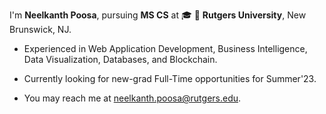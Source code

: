  I'm **Neelkanth Poosa**, pursuing **MS CS** at 🎓 🏫 **Rutgers University**, New Brunswick, NJ.

- Experienced in Web Application Development, Business Intelligence, Data Visualization, Databases, and Blockchain.

- Currently looking for new-grad Full-Time opportunities for Summer'23.

- You may reach me at neelkanth.poosa@rutgers.edu.

<!--
**neelkanthpoosa/neelkanthpoosa** is a ✨ _special_ ✨ repository because its `README.md` (this file) appears on your GitHub profile.

Here are some ideas to get you started:

- 🔭 I’m currently working on ...
- 🌱 I’m currently learning ...
- 👯 I’m looking to collaborate on ...
- 🤔 I’m looking for help with ...
- 💬 Ask me about ...
- 📫 How to reach me: ...
- 😄 Pronouns: ...
- ⚡ Fun fact: ...
-->
